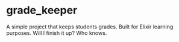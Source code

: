 # grade_keeper
A simple project that keeps students grades. Built for Elixir learning purposes. Will I finish it up? Who knows.
